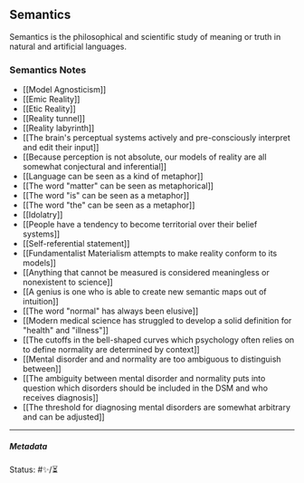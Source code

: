 ## Semantics

Semantics is the philosophical and scientific study of meaning or truth in natural and artificial languages.

### Semantics Notes

- [[Model Agnosticism]]
- [[Emic Reality]]
- [[Etic Reality]]
- [[Reality tunnel]]
- [[Reality labyrinth]]
- [[The brain's perceptual systems actively and pre-consciously interpret and edit their input]]
- [[Because perception is not absolute, our models of reality are all somewhat conjectural and inferential]]
- [[Language can be seen as a kind of metaphor]]
- [[The word "matter" can be seen as metaphorical]]
- [[The word "is" can be seen as a metaphor]]
- [[The word "the" can be seen as a metaphor]]
- [[Idolatry]]
- [[People have a tendency to become territorial over their belief systems]]
- [[Self-referential statement]]
- [[Fundamentalist Materialism attempts to make reality conform to its models]]
- [[Anything that cannot be measured is considered meaningless or nonexistent to science]]
- [[A genius is one who is able to create new semantic maps out of intuition]]
- [[The word "normal" has always been elusive]]
- [[Modern medical science has struggled to develop a solid definition for "health" and "illness"]]
- [[The cutoffs in the bell-shaped curves which psychology often relies on to define normality are determined by context]]
- [[Mental disorder and and normality are too ambiguous to distinguish between]]
- [[The ambiguity between mental disorder and normality puts into question which disorders should be included in the DSM and who receives diagnosis]]
- [[The threshold for diagnosing mental disorders are somewhat arbitrary and can be adjusted]]

___

##### Metadata

Status: #✨/⏳